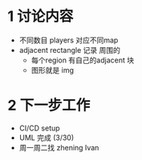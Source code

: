 



# 1 讨论内容



* 不同数目 players 对应不同map
*  adjacent rectangle  记录 周围的
    * 每个region 有自己的adjacent 块
    * 图形就是 img







# 2 下一步工作

* CI/CD setup
* UML 完成 (3/30)
* 周一周二找 zhening Ivan